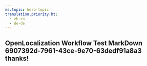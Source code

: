 ```yaml
---
ms.topic: hero-topic
translation.priority.ht: 
  - zh-cn
  - de-de
---
```

## OpenLocalization Workflow Test MarkDown 6907392d-7961-43ce-9e70-63dedf91a8a3 thanks!
